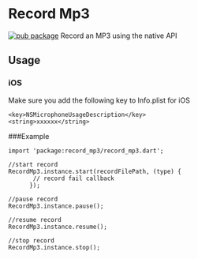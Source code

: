 # Record Mp3
[![pub package](https://img.shields.io/pub/v/recorder_mp3.svg)](https://pub.dartlang.org/packages/recorder_mp3)
 Record an MP3 using the native API
 ## Usage
 
 
### iOS
Make sure you add the following key to Info.plist for iOS
```
<key>NSMicrophoneUsageDescription</key>
<string>xxxxxx</string>
```
 
 
 ###Example
```
import 'package:record_mp3/record_mp3.dart';

//start record 
RecordMp3.instance.start(recordFilePath, (type) {
       // record fail callback
      });
	  
//pause record
RecordMp3.instance.pause();

//resume record
RecordMp3.instance.resume();

//stop record 
RecordMp3.instance.stop();

```


